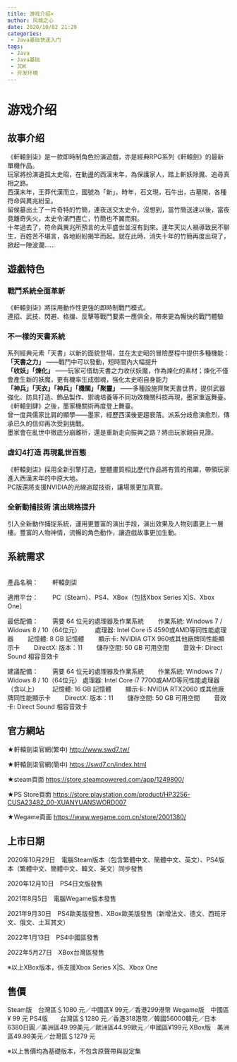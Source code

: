 ```yaml
---
title: 游戏介绍×
author: 风城之心
date: 2020/10/02 21:29
categories:
 - Java基础快速入门
tags:
 - Java
 - Java基础
 - JDK
 - 开发环境
---
```


# 游戏介绍
 

## 故事介绍
《軒轅劍柒》是一款即時制角色扮演遊戲，亦是經典RPG系列《軒轅劍》的最新單機作品。<br>
玩家將扮演遺孤太史昭，在動盪的西漢末年，為保護家人，踏上斬妖除魔、追尋真相之路。<br>
西漢末年，王莽代漢而立，國號為「新」。時年，石文現，石牛出，古墓開，各種符命與異兆紛呈。<br>
留侯墓出土了一片奇特的竹簡，連夜送交太史令。沒想到，當竹簡送達以後，當夜竟離奇失火，太史令滿門盡亡，竹簡也不翼而飛。<br>
十年過去了，符命與異兆所預言的太平盛世並沒有到來。連年天災人禍導致民不聊生，百姓苦不堪言，各地紛紛揭竿而起。就在此時，消失十年的竹簡再度出現了，掀起一陣波瀾……<br>

## 遊戲特色

### 戰鬥系統全面革新
《軒轅劍柒》將採用動作性更強的即時制戰鬥模式。<br>
連招、武技、閃避、格擋、反擊等戰鬥要素一應俱全，帶來更為暢快的戰鬥體驗<br>

### 不一樣的天書系統

系列經典元素「天書」以新的面貌登場，並在太史昭的冒險歷程中提供多種機能：<br>
**「天書之力」** ——戰鬥中可以發動，短時間內大幅提升<br>
**「收妖」「煉化」** ——玩家可借助天書之力收伏妖魔，作為煉化的素材；煉化不僅會產生新的妖魔，更有機率生成御魂，強化太史昭自身能力<br>
**「神兵」「天衣」「神兵」「機關」「聚靈」** ——多種設施齊聚天書世界，提供武器強化、防具打造、飾品製作、禦魂培養等不同功效機關科技再現，墨家重返舞臺。
《軒轅劍肆》之後，墨家機關術再度登上舞臺。<br>
曾一度與儒家比肩的顯學——墨家，經歷西漢後更趨衰落。派系分歧愈演愈烈，傳承已久的信仰再次受到挑戰。<br>
墨家會在亂世中徹底分崩離析，還是重新走向振興之路？將由玩家親自見證。<br>

### 虛幻4打造 再現亂世百態

《軒轅劍柒》採用全新引擎打造，整體畫質相比歷代作品將有質的飛躍，帶領玩家進入西漢末年的中原大地。<br>
PC版還將支援NVIDIA的光線追蹤技術，讓場景更加真實。<br>

### 全新動捕技術 演出規格提升
引入全新動作捕捉系統，運用更豐富的演出手段，演出效果及人物刻畫更上一層樓。豐富的人物神情，流暢的角色動作，讓遊戲故事更加生動。<br>

## 系統需求

<table>
</table>

產品名稱：
　　軒轅劍柒

適用平台：
　　PC（Steam）、PS4、XBox（包括Xbox Series X|S、Xbox One）

最低配備：
　　需要 64 位元的處理器及作業系統
　　作業系統: Windows 7 / Widows 8 / 10（64位元）
　　處理器: Intel Core i5 4590或AMD等同性能處理器
　　記憶體: 8 GB 記憶體
　　顯示卡: NVIDIA GTX 960或其他廠牌同性能顯示卡
　　DirectX: 版本：11
　　儲存空間: 50 GB 可用空間
　　音效卡: Direct Sound 相容音效卡

建議配備：
　　需要 64 位元的處理器及作業系統
　　作業系統: Windows 7 / Widows 8 / 10（64位元）
處理器: Intel Core i7 7700或AMD等同性能處理器（含以上）
　　記憶體: 16 GB 記憶體
　　顯示卡: NVIDIA RTX2060 或其他廠牌同性能顯示卡
　　DirectX: 版本：11
　　儲存空間: 50 GB 可用空間
　　音效卡: Direct Sound 相容音效卡

## 官方網站

★軒轅劍柒官網(繁中)
http://www.swd7.tw/

★軒轅劍柒官網(簡中)
https://swd7.cn/index.html

★steam頁面
https://store.steampowered.com/app/1249800/

★PS Store頁面
https://store.playstation.com/product/HP3256-CUSA23482_00-XUANYUANSWORD007

★Wegame頁面
https://www.wegame.com.cn/store/2001380/
　
## 上市日期

2020年10月29日　電腦Steam版本（包含繁體中文、簡體中文、英文）、PS4版本（繁體中文、簡體中文、韓文、英文）同步發售

2020年12月10日　PS4日文版發售

2021年8月5日　電腦Wegame版本發售

2021年9月30日　PS4歐美版發售、XBox歐美版發售（新增法文、德文、西班牙文、俄文、土耳其文）

2022年1月13日　PS4中國區發售

2022年5月27日　XBox台灣區發售

※以上XBox版本，係支援Xbox Series X|S、Xbox One

## 售價

Steam版　台灣區＄1080 元／中國區¥ 99元／香港299港幣
Wegame版　中國區¥ 99 元
PS4版　　台灣區＄1280 元／香港318港幣／韓國56000韓元／日本6380日圓／美洲區49.99美元／歐洲區44.99歐元／中國區¥199元
XBox版　美洲區49.99美元／台灣區＄1279 元

※以上售價均為基礎版本，不包含原聲帶與設定集